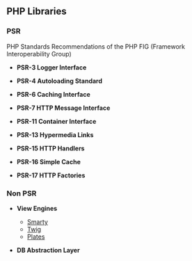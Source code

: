 ## PHP Libraries

### PSR

PHP Standards Recommendations of the PHP FIG (Framework Interoperability Group)

* **PSR-3	Logger Interface**

* **PSR-4 Autoloading Standard**

* **PSR-6	Caching Interface**

* **PSR-7	HTTP Message Interface**

* **PSR-11	Container Interface**

* **PSR-13	Hypermedia Links**

* **PSR-15	HTTP Handlers**

* **PSR-16	Simple Cache**

* **PSR-17	HTTP Factories**

### Non PSR

* **View Engines**
  - [Smarty](https://www.smarty.net/)
  - [Twig](https://twig.symfony.com/)
  - [Plates](http://platesphp.com/)

* **DB Abstraction Layer**
